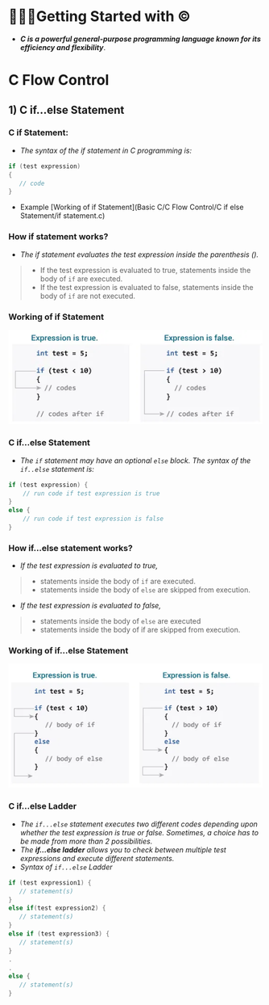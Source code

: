 # 🧑🏻‍💻Getting Started with ©️
- ***C is a powerful general-purpose programming language known for its efficiency and flexibility***.

# C Flow Control

## 1) C if...else Statement

### C if Statement:
- *The syntax of the if statement in C programming is:*
```c++
if (test expression) 
{
   // code
}
```
- Example [Working of if Statement](Basic C/C Flow Control/C if else Statement/if statement.c)
### How if statement works?
- *The if statement evaluates the test expression inside the parenthesis ().*
> - If the test expression is evaluated to true, statements inside the body of `if` are executed.
> - If the test expression is evaluated to false, statements inside the body of `if` are not executed.

### Working of if Statement
![Working of if Statement](img/working-c-if-statement.webp)


### C if...else Statement
- *The `if` statement may have an optional `else` block. The syntax of the `if..else` statement is:*
```c++
if (test expression) {
    // run code if test expression is true
}
else {
    // run code if test expression is false
}
```
### How if...else statement works?
- *If the test expression is evaluated to true,*
> - statements inside the body of `if` are executed.
> - statements inside the body of `else` are skipped from execution.
- *If the test expression is evaluated to false,*
> - statements inside the body of `else` are executed
> - statements inside the body of if are skipped from execution.

### Working of if...else Statement
![Working of if Statement](img/how-if-else-works-c-programming.webp)

### C if...else Ladder
- *The `if...else` statement executes two different codes depending upon whether the test expression is true or false. Sometimes, a choice has to be made from more than 2 possibilities.*
- *The **if...else ladder** allows you to check between multiple test expressions and execute different statements.*
- *Syntax of `if...else` Ladder*
```c++
if (test expression1) {
   // statement(s)
}
else if(test expression2) {
   // statement(s)
}
else if (test expression3) {
   // statement(s)
}
.
.
else {
   // statement(s)
}
```
